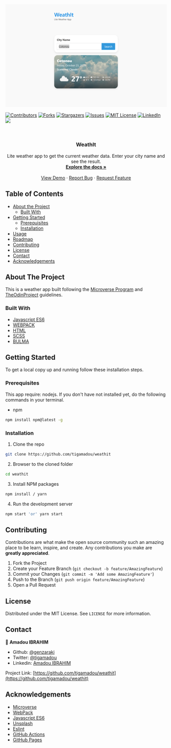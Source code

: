 ![screenshot](./src/assets/images/screenshot.png)

[![Contributors][contributors-shield]][contributors-url]
[![Forks][forks-shield]][forks-url]
[![Stargazers][stars-shield]][stars-url]
[![Issues][issues-shield]][issues-url]
[![MIT License][license-shield]][license-url]
[![LinkedIn][linkedin-shield]][linkedin-url]
![](https://github.com/tigamadou/weathit/workflows/Linters/badge.svg)


<!-- PROJECT LOGO -->
<br />
<p align="center">
  
  <h3 align="center">WeathIt</h3>

  <p align="center">
    Lite weather app to get the current weather data. Enter your city name and see the result.
    <br />
    <a href="#about-the-project"><strong>Explore the docs »</strong></a>
    <br />
    <br />
    <a href="https://rawcdn.githack.com/tigamadou/weathit/2e5d873b81117bcb547a6464a55b05f7a70f368f/dist/index.html" target="_blank" >View Demo</a>
    ·
    <a href="https://github.com/tigamadou/weathit/issues">Report Bug</a>
    ·
    <a href="https://github.com/tigamadou/weathit/issues">Request Feature</a>
  </p>
</p>



<!-- TABLE OF CONTENTS -->
## Table of Contents

* [About the Project](#about-the-project)
  * [Built With](#built-with)
* [Getting Started](#getting-started)
  * [Prerequisites](#prerequisites)
  * [Installation](#installation)
* [Usage](#usage)
* [Roadmap](#roadmap)
* [Contributing](#contributing)
* [License](#license)
* [Contact](#contact)
* [Acknowledgements](#acknowledgements)



<!-- ABOUT THE PROJECT -->
## About The Project



This is a weather app built following the [Microverse Program](https://microverse.org)  and [TheOdinProject](https://www.theodinproject.com/courses/javascript/lessons/weather-app) guidelines.

### Built With
* [Javascript ES6]()
* [WEBPACK]()
* [HTML]()
* [SCSS]()
* [BULMA]()



<!-- GETTING STARTED -->
## Getting Started

To get a local copy up and running follow these installation steps.



### Prerequisites
This app require: nodejs. If you don't have not installed yet, do the following commands in your terminal.
* npm
```sh
npm install npm@latest -g
```

### Installation

1. Clone the repo

```sh
git clone https://github.com/tigamadou/weathit
```

2. Browser to the cloned folder
```sh
cd weathit
```

3. Install NPM packages
```sh
npm install / yarn 
```
4. Run the development server 
```sh
npm start 'or' yarn start
```




<!-- CONTRIBUTING -->
## Contributing

Contributions are what make the open source community such an amazing place to be learn, inspire, and create. Any contributions you make are **greatly appreciated**.

1. Fork the Project
2. Create your Feature Branch (`git checkout -b feature/AmazingFeature`)
3. Commit your Changes (`git commit -m 'Add some AmazingFeature'`)
4. Push to the Branch (`git push origin feature/AmazingFeature`)
5. Open a Pull Request



<!-- LICENSE -->
## License

Distributed under the MIT License. See `LICENSE` for more information.



<!-- CONTACT -->
## Contact
👤 **Amadou IBRAHIM**

- Github: [@genzaraki](https://github.com/tigamadou)
- Twitter: [@tigamadou](https://twitter.com/tigamadou)
- Linkedin: [Amadou IBRAHIM](https://www.linkedin.com/in/amadou-ibrahim/)

Project Link: [https://github.com/tigamadou/weathit](https://github.com/tigamadou/weathit)



<!-- ACKNOWLEDGEMENTS -->
## Acknowledgements
* [Microverse](https://microverse.org)
* [WebPack](https://getbootstrap.com)
* [Javascript ES6](https://github.com/facebook/react/)
* [Unsplash](https://unsplash.com/)
* [Eslint](https://eslint.org/)
* [GitHub Actions](https://github.com/features/actions)
* [GitHub Pages](https://www.heroku.com/)






<!-- MARKDOWN LINKS & IMAGES -->
<!-- https://www.markdownguide.org/basic-syntax/#reference-style-links -->
[contributors-shield]: https://img.shields.io/github/contributors/tigamadou/weathit.svg?style=flat-square
[contributors-url]: https://github.com/tigamadou/weathit/graphs/contributors
[forks-shield]: https://img.shields.io/github/forks/tigamadou/weathit.svg?style=flat-square
[forks-url]: https://github.com/tigamadou/weathit/network/members
[stars-shield]: https://img.shields.io/github/stars/tigamadou/weathit.svg?style=flat-square
[stars-url]: https://github.com/tigamadou/weathit/stargazers
[issues-shield]: https://img.shields.io/github/issues/tigamadou/weathit.svg?style=flat-square
[issues-url]: https://github.com/tigamadou/weathit/issues
[license-shield]: https://img.shields.io/github/license/tigamadou/weathit.svg?style=flat-square
[license-url]: https://github.com/tigamadou/weathit/blob/master/LICENSE.txt
[linkedin-shield]: https://img.shields.io/badge/-LinkedIn-black.svg?style=flat-square&logo=linkedin&colorB=555
[linkedin-url]: https://linkedin.com/in/amadou-ibrahim
[product-screenshot]: images/screenshot.png
